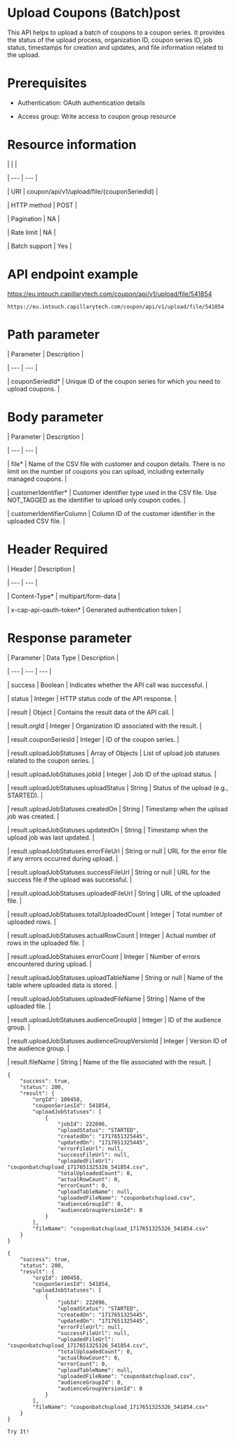 # Upload Coupons (Batch)post

This API helps to upload a batch of coupons to a coupon series. It provides the status of the upload process, organization ID, coupon series ID, job status, timestamps for creation and updates, and file information related to the upload.

# Prerequisites

- Authentication: OAuth authentication details

- Access group: Write access to coupon group resource

# Resource information

|  |  |

| --- | --- |

| URI | coupon/api/v1/upload/file/{couponSeriedId} |

| HTTP method | POST |

| Pagination | NA |

| Rate limit | NA |

| Batch support | Yes |



# API endpoint example

https://eu.intouch.capillarytech.com/coupon/api/v1/upload/file/541854

```
https://eu.intouch.capillarytech.com/coupon/api/v1/upload/file/541854
```

# Path parameter

| Parameter | Description |

| --- | --- |

| couponSeriedId* | Unique ID of the coupon series for which you need to upload coupons. |



# Body parameter

| Parameter | Description |

| --- | --- |

| file* | Name of the CSV file with customer and coupon details. There is no limit on the number of coupons you can upload, including externally managed coupons. |

| customerIdentifier* | Customer identifier type used in the CSV file. Use NOT_TAGGED as the identifier to upload only coupon codes. |

| customerIdentifierColumn | Column ID of the customer identifier in the uploaded CSV file. |



# Header Required

| Header | Description |

| --- | --- |

| Content-Type* | multipart/form-data |

| x-cap-api-oauth-token* | Generated authentication token |



# Response parameter

| Parameter | Data Type | Description |

| --- | --- | --- |

| success | Boolean | Indicates whether the API call was successful. |

| status | Integer | HTTP status code of the API response. |

| result | Object | Contains the result data of the API call. |

| result.orgId | Integer | Organization ID associated with the result. |

| result.couponSeriesId | Integer | ID of the coupon series. |

| result.uploadJobStatuses | Array of Objects | List of upload job statuses related to the coupon series. |

| result.uploadJobStatuses.jobId | Integer | Job ID of the upload status. |

| result.uploadJobStatuses.uploadStatus | String | Status of the upload (e.g., STARTED). |

| result.uploadJobStatuses.createdOn | String | Timestamp when the upload job was created. |

| result.uploadJobStatuses.updatedOn | String | Timestamp when the upload job was last updated. |

| result.uploadJobStatuses.errorFileUrl | String or null | URL for the error file if any errors occurred during upload. |

| result.uploadJobStatuses.successFileUrl | String or null | URL for the success file if the upload was successful. |

| result.uploadJobStatuses.uploadedFileUrl | String | URL of the uploaded file. |

| result.uploadJobStatuses.totalUploadedCount | Integer | Total number of uploaded rows. |

| result.uploadJobStatuses.actualRowCount | Integer | Actual number of rows in the uploaded file. |

| result.uploadJobStatuses.errorCount | Integer | Number of errors encountered during upload. |

| result.uploadJobStatuses.uploadTableName | String or null | Name of the table where uploaded data is stored. |

| result.uploadJobStatuses.uploadedFileName | String | Name of the uploaded file. |

| result.uploadJobStatuses.audienceGroupId | Integer | ID of the audience group. |

| result.uploadJobStatuses.audienceGroupVersionId | Integer | Version ID of the audience group. |

| result.fileName | String | Name of the file associated with the result. |



```
{
    "success": true,
    "status": 200,
    "result": {
        "orgId": 100458,
        "couponSeriesId": 541854,
        "uploadJobStatuses": [
            {
                "jobId": 222696,
                "uploadStatus": "STARTED",
                "createdOn": "1717651325445",
                "updatedOn": "1717651325445",
                "errorFileUrl": null,
                "successFileUrl": null,
                "uploadedFileUrl": "couponbatchupload_1717651325326_541854.csv",
                "totalUploadedCount": 0,
                "actualRowCount": 0,
                "errorCount": 0,
                "uploadTableName": null,
                "uploadedFileName": "couponbatchupload.csv",
                "audienceGroupId": 0,
                "audienceGroupVersionId": 0
            }
        ],
        "fileName": "couponbatchupload_1717651325326_541854.csv"
    }
}
```

```
{
    "success": true,
    "status": 200,
    "result": {
        "orgId": 100458,
        "couponSeriesId": 541854,
        "uploadJobStatuses": [
            {
                "jobId": 222696,
                "uploadStatus": "STARTED",
                "createdOn": "1717651325445",
                "updatedOn": "1717651325445",
                "errorFileUrl": null,
                "successFileUrl": null,
                "uploadedFileUrl": "couponbatchupload_1717651325326_541854.csv",
                "totalUploadedCount": 0,
                "actualRowCount": 0,
                "errorCount": 0,
                "uploadTableName": null,
                "uploadedFileName": "couponbatchupload.csv",
                "audienceGroupId": 0,
                "audienceGroupVersionId": 0
            }
        ],
        "fileName": "couponbatchupload_1717651325326_541854.csv"
    }
}
```

`Try It!`
